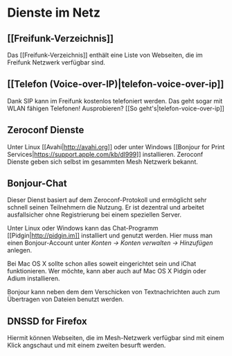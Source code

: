 # Dienste im Netz

## [[Freifunk-Verzeichnis]]

Das [[Freifunk-Verzeichnis]] enthält eine Liste von Webseiten, die im Freifunk Netzwerk verfügbar sind.

## [[Telefon (Voice-over-IP)|telefon-voice-over-ip]]

Dank SIP kann im Freifunk kostenlos telefoniert werden. Das geht sogar mit WLAN fähigen Telefonen! Ausprobieren? [[So geht's|telefon-voice-over-ip]]

## Zeroconf Dienste

Unter Linux [[Avahi|http://avahi.org]] oder unter Windows [[Bonjour for Print Services|https://support.apple.com/kb/dl999]] installieren. Zeroconf Dienste geben sich selbst im gesammten Mesh Netzwerk bekannt.

## Bonjour-Chat

Dieser Dienst basiert auf dem Zeroconf-Protokoll und ermöglicht sehr schnell seinen Teilnehmern die Nutzung.
Er ist dezentral und arbeitet ausfallsicher ohne Registrierung bei einem speziellen Server.

Unter Linux oder Windows kann das Chat-Programm [[Pidgin|http://pidgin.im]] installiert und genutzt werden. Hier muss man einen Bonjour-Account unter _Konten -> Konten verwalten -> Hinzufügen_ anlegen.

Bei Mac OS X sollte schon alles soweit eingerichtet sein und iChat funktionieren. Wer möchte, kann aber auch auf Mac OS X Pidgin oder Adium installieren.

Bonjour kann neben dem dem Verschicken von Textnachrichten auch zum Übertragen von Dateien benutzt werden.

## DNSSD for Firefox

Hiermit können Webseiten, die im Mesh-Netzwerk verfügbar sind mit einem Klick angschaut und mit einem zweiten besurft werden.
